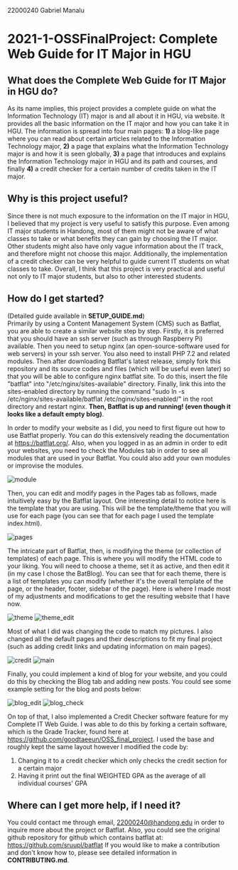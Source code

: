 22000240 Gabriel Manalu
# 2021-1-OSSFinalProject: Complete Web Guide for IT Major in HGU

## What does the Complete Web Guide for IT Major in HGU do?
As its name implies, this project provides a complete guide on what the Information Technology (IT) major is and all about it in HGU, via website. It provides all the basic information on the IT major and how you can take it in HGU. The information is spread into four main pages: __1)__ a blog-like page where you can read about certain articles related to the Information Technology major, __2)__ a page that explains what the Information Technology major is and how it is seen globally, __3)__ a page that introduces and explains the Information Technology major in HGU and its path and courses, and finally __4)__ a credit checker for a certain number of credits taken in the IT major.

## Why is this project useful?
Since there is not much exposure to the information on the IT major in HGU, I believed that my project is very useful to satisfy this purpose. Even among IT major students in Handong, most of them might not be aware of what classes to take or what benefits they can gain by choosing the IT major. Other students might also have only vague information about the IT track, and therefore might not choose this major. Additionally, the implementation of a credit checker can be very helpful to guide current IT students on what classes to take. Overall, I think that this project is very practical and useful not only to IT major students, but also to other interested students.

## How do I get started?
(Detailed guide available in __SETUP_GUIDE.md__)\
Primarily by using a Content Management System (CMS) such as Batflat, you are able to create a similar website step by step. Firstly, it is preferred that you should have an ssh server (such as through Raspberry Pi) available. Then you need to setup nginx (an open-source-software used for web servers) in your ssh server. You also need to install PHP 7.2 and related modules. Then after downloading Batflat's latest release, simply fork this repository and its source codes and files (which will be useful even later) so that you will be able to configure nginx batflat site. To do this, insert the file "batflat" into "/etc/nginx/sites-available" directory. Finally, link this into the sites-enabled directory by running the command "sudo ln -s /etc/nginx/sites-available/batflat /etc/nginx/sites-enabled/" in the root directory and restart nginx. __Then, Batflat is up and running! (even though it looks like a default empty blog)__.

In order to modify your website as I did, you need to first figure out how to use Batflat properly. You can do this extensively reading the documentation at https://batflat.org/. Also, when you logged in as an admin in order to edit your websites, you need to check the Modules tab in order to see all modules that are used in your Batflat. You could also add your own modules or improvise the modules.

![module](/img/module.png "module")

Then, you can edit and modify pages in the Pages tab as follows, made intuitively easy by the Batflat layout. One interesting detail to notice here is the template that you are using. This will be the template/theme that you will use for each page (you can see that for each page I used the template index.html).

![pages](/img/pages.png "pages")

The intricate part of Batflat, then, is modifying the theme (or collection of templates) of each page. This is where you will modify the HTML code to your liking. You will need to choose a theme, set it as active, and then edit it (in my case I chose the BatBlog). You can see that for each theme, there is a list of templates you can modify (whether it's the overall template of the page, or the header, footer, sidebar of the page). Here is where I made most of my adjustments and modifications to get the resulting website that I have now. 

![theme](/img/theme.png "theme")
![theme_edit](/img/theme_edit.png "theme_edit")

Most of what I did was changing the code to match my pictures. I also changed all the default pages and their descriptions to fit my final project (such as adding credit links and updating information on main pages).

![credit](/img/credit.png "credit")
![main](/img/main.png "main")

Finally, you could implement a kind of blog for your website, and you could do this by checking the Blog tab and adding new posts. You could see some example setting for the blog and posts below:

![blog_edit](/img/blog_edit.png "blog_edit")
![blog_check](/img/blog_check.png "blog_check")

On top of that, I also implemented a Credit Checker software feature for my Complete IT Web Guide. I was able to do this by forking a certain software, which is the Grade Tracker, found here at https://github.com/goodtaeeun/OSS_final_project. I used the base and roughly kept the same layout however I modified the code by:
1) Changing it to a credit checker which only checks the credit section for a certain major
2) Having it print out the final WEIGHTED GPA as the average of all individual courses' GPA

## Where can I get more help, if I need it?
You could contact me through email, 22000240@handong.edu in order to inquire more about the project or Batflat.
Also, you could see the original github repository for github which contains batflat at: https://github.com/sruupl/batflat
If you would like to make a contribution and don't know how to, please see detailed information in __CONTRIBUTING.md__.
